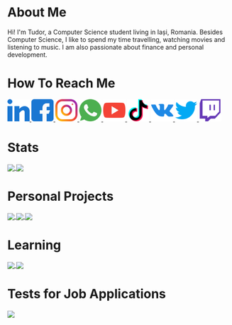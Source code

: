 # About Me

Hi! I'm Tudor, a Computer Science student living in Iași, Romania. Besides Computer Science, I like to spend my time travelling, watching movies and listening to music. I am also passionate about finance and personal development.


# How To Reach Me

<a href = "https://www.linkedin.com/in/tudorgalatan/">
    <img src = "Logos/LinkedIn.png" width = "auto" height = "50px" />
</a>

<a href = "https://www.facebook.com/galatantudor1">
    <img src = "Logos/Facebook.png" width = "auto" height = "50px" />
</a>

<a href = "https://www.instagram.com/tudorgalatan/">
    <img src = "Logos/Instagram.png" width = "auto" height = "50px" />
</a>

<a href = "https://wa.me/40720914270">
    <img src = "Logos/WhatsApp.png" width = "auto" height = "50px" />
</a>

<a href = "https://www.youtube.com/channel/UCgs4BhXYtjD6sZI0FFgxcSA">
    <img src = "Logos/YouTube.png" width = "auto" height = "50px" />
</a>

<a href = "https://www.tiktok.com/@galatantudor">
    <img src = "Logos/TikTok.png" width = "auto" height = "50px" />
</a>

<a href = "https://vk.com/tudorgalatan">
    <img src = "Logos/VKontakte.png" width = "auto" height = "50px" />
</a>

<a href = "https://twitter.com/tudorgalatan">
    <img src = "Logos/Twitter.png" width = "auto" height = "50px" />
</a>

<a href = "https://www.twitch.tv/tudorgalatan">
    <img src = "Logos/Twitch.png" width = "auto" height = "50px" />
</a>


# Stats

<a href = "https://github.com/TudorGalatan?tab=repositories">
  <img src = "https://github-readme-stats.vercel.app/api/top-langs/?username=TudorGalatan&langs_count=10&theme=dark" align = "center" />
</a>

<a href = "https://github.com/TudorGalatan?tab=repositories">
  <img src = "https://github-readme-stats.vercel.app/api?username=TudorGalatan&count_private=true&show_icons=true&theme=dark&include_all_commits=true" align = "center" />
</a>


# Personal Projects

<a href = "https://github.com/TudorGalatan/L-Game">
  <img src = "https://github-readme-stats.vercel.app/api/pin/?username=TudorGalatan&repo=L-Game&theme=dark" align = "center" />
</a>

<a href = "https://github.com/TudorGalatan/Weather_Application">
  <img src = "https://github-readme-stats.vercel.app/api/pin/?username=TudorGalatan&repo=Weather_Application&theme=dark" align = "center" />
</a>

<a href = "https://github.com/TudorGalatan/Personal_Portfolio_Website">
  <img src = "https://github-readme-stats.vercel.app/api/pin/?username=TudorGalatan&repo=Personal_Portfolio_Website&theme=dark" align = "center" />
</a>


# Learning

<a href = "https://github.com/TudorGalatan/Data_Structures_and_Algorithms.cpp">
  <img src = "https://github-readme-stats.vercel.app/api/pin/?username=TudorGalatan&repo=Data_Structures_and_Algorithms.cpp&theme=dark" align = "center" />
</a>

<a href = "https://github.com/TudorGalatan/Competitive_Programming_Training">
  <img src = "https://github-readme-stats.vercel.app/api/pin/?username=TudorGalatan&repo=Competitive_Programming_Training&theme=dark" align = "center" />
</a>


# Tests for Job Applications

<a href = "https://github.com/TudorGalatan/Bitpanda_Junior_Front-End_Developer_Test">
  <img src = "https://github-readme-stats.vercel.app/api/pin/?username=TudorGalatan&repo=Bitpanda_Junior_Front-End_Developer_Test&theme=dark" align = "center" />
</a>